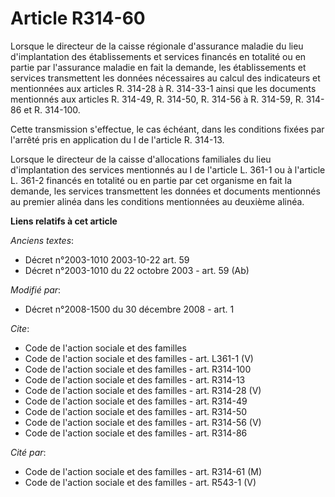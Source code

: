 # Article R314-60

Lorsque le directeur de la caisse régionale d'assurance maladie du lieu d'implantation des établissements et services
financés en totalité ou en partie par l'assurance maladie en fait la demande, les établissements et services transmettent les
données nécessaires au calcul des indicateurs et mentionnées aux articles R. 314-28 à R. 314-33-1 ainsi que les documents
mentionnés aux articles R. 314-49, R. 314-50, R. 314-56 à R. 314-59, R. 314-86 et R. 314-100. 

Cette transmission s'effectue, le cas échéant, dans les conditions fixées par l'arrêté pris en application du I de l'article
R. 314-13. 

Lorsque le directeur de la caisse d'allocations familiales du lieu d'implantation des services mentionnés au I de l'article
L. 361-1 ou à l'article L. 361-2 financés en totalité ou en partie par cet organisme en fait la demande, les services
transmettent les données et documents mentionnés au premier alinéa dans les conditions mentionnées au deuxième alinéa.

**Liens relatifs à cet article**

_Anciens textes_:

  - Décret n°2003-1010 2003-10-22 art. 59
  - Décret n°2003-1010 du 22 octobre 2003 - art. 59 (Ab)

_Modifié par_:

  - Décret n°2008-1500 du 30 décembre 2008 - art. 1

_Cite_:

  - Code de l'action sociale et des familles
  - Code de l'action sociale et des familles - art. L361-1 (V)
  - Code de l'action sociale et des familles - art. R314-100
  - Code de l'action sociale et des familles - art. R314-13
  - Code de l'action sociale et des familles - art. R314-28 (V)
  - Code de l'action sociale et des familles - art. R314-49
  - Code de l'action sociale et des familles - art. R314-50
  - Code de l'action sociale et des familles - art. R314-56 (V)
  - Code de l'action sociale et des familles - art. R314-86

_Cité par_:

  - Code de l'action sociale et des familles - art. R314-61 (M)
  - Code de l'action sociale et des familles - art. R543-1 (V)
